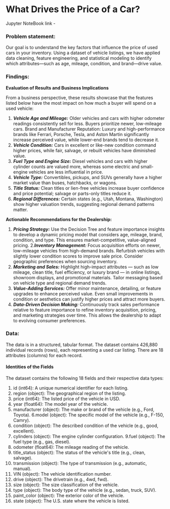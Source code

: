 # What Drives the Price of a Car?

Jupyter NoteBook link - 

### Problem statement:
Our goal is to understand the key factors that influence the price of used cars in your inventory. Using a dataset of vehicle listings, we have applied data cleaning, feature engineering, and statistical modeling to identify which attributes—such as age, mileage, condition, and brand—drive value.

### Findings:
**Evaluation of Results and Business Implications**

From a business perspective, these results showcase that the features listed below have the most impact on how much a buyer will spend on a used vehicle:

1. ***Vehicle Age and Mileage:*** Older vehicles and cars with higher odometer readings consistently sell for less. Buyers prioritize newer, low-mileage cars.
Brand and Manufacturer Reputation: Luxury and high-performance brands like Ferrari, Porsche, Tesla, and Aston Martin significantly increase perceived value, while lower-end brands tend to decrease it.
2. ***Vehicle Condition:*** Cars in excellent or like-new condition command higher prices, while fair, salvage, or rebuilt vehicles have diminished value.
3. ***Fuel Type and Engine Size:*** Diesel vehicles and cars with higher cylinder counts are valued more, whereas some electric and small-engine vehicles are less influential in price.
4. ***Vehicle Type:*** Convertibles, pickups, and SUVs generally have a higher market value than buses, hatchbacks, or wagons.
5. ***Title Status:*** Clean titles or lien-free vehicles increase buyer confidence and price potential; salvage or parts-only titles reduce it.
6. ***Regional Differences:*** Certain states (e.g., Utah, Montana, Washington) show higher valuation trends, suggesting regional demand patterns matter.

**Actionable Recommendations for the Dealership:**

1. ***Pricing Strategy:*** Use the Decision Tree and feature importance insights to develop a dynamic pricing model that considers age, mileage, brand, condition, and type. This ensures market-competitive, value-aligned pricing.
2.***Inventory Management:*** Focus acquisition efforts on newer, low-mileage vehicles from high-demand brands. Refurbish vehicles with slightly lower condition scores to improve sale price. Consider geographic preferences when sourcing inventory.
3. ***Marketing and Sales:*** Highlight high-impact attributes — such as low mileage, clean title, fuel efficiency, or luxury brand — in online listings, showroom displays, and promotional materials. Tailor messaging based on vehicle type and regional demand trends.
4. ***Value-Adding Services:*** Offer minor maintenance, detailing, or feature upgrades to enhance perceived value. Even small improvements in condition or aesthetics can justify higher prices and attract more buyers.
5. ***Data-Driven Decision Making:*** Continuously track sales performance relative to feature importance to refine inventory acquisition, pricing, and marketing strategies over time. This allows the dealership to adapt to evolving consumer preferences.


### Data:
The data is in a structured, tabular format. The dataset contains 426,880 individual records (rows), each representing a used car listing. There are 18 attributes (columns) for each record.

#### Identities of the Fields
The dataset contains the following 18 fields and their respective data types:

1. id (int64): A unique numerical identifier for each listing.
2. region (object): The geographical region of the listing.
3. price (int64): The listed price of the vehicle in USD.
4. year (float64): The model year of the vehicle.
5. manufacturer (object): The make or brand of the vehicle (e.g., Ford, Toyota).
6.model (object): The specific model of the vehicle (e.g., F-150, Camry).
7. condition (object): The described condition of the vehicle (e.g., good, excellent).
8. cylinders (object): The engine cylinder configuration.
9.fuel (object): The fuel type (e.g., gas, diesel).
10. odometer (float64): The mileage reading of the vehicle.
11. title_status (object): The status of the vehicle's title (e.g., clean, salvage).
12. transmission (object): The type of transmission (e.g., automatic, manual).
13. VIN (object): The vehicle identification number.
14. drive (object): The drivetrain (e.g., 4wd, fwd).
15. size (object): The size classification of the vehicle.
16. type (object): The body type of the vehicle (e.g., sedan, truck, SUV).
17. paint_color (object): The exterior color of the vehicle.
18. state (object): The U.S. state where the vehicle is listed.




